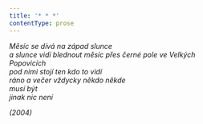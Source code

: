 ```yaml
---
title: '* * *'
contentType: prose
---
```


<section>

_Měsíc se dívá na západ slunce  
a slunce vidí blednout měsíc přes černé pole ve Velkých  
Popovicích  
pod nimi stojí ten kdo to vidí  
ráno a večer vždycky někdo někde  
musí být  
jinak nic není_

</section>

<section>

_(2004)_

</section>

